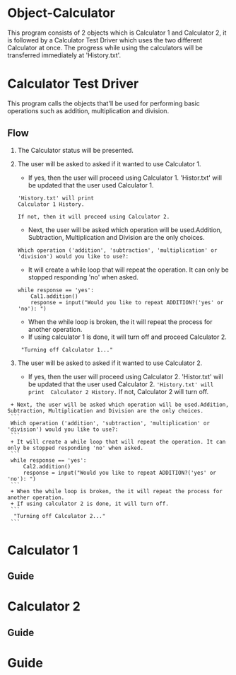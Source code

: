 # Object-Calculator
  This program consists of 2 objects which is Calculator 1 and Calculator 2, it is followed by a Calculator Test Driver which uses the two different Calculator at once. The progress while using the calculators will be transferred immediately at 'History.txt'.

###

# Calculator Test Driver
  This program calls the objects that'll be used for performing basic operations such as addition, multiplication and division. 
  ## Flow
  1. The Calculator status will be presented.
  2. The user will be asked to asked if it wanted to use Calculator 1.
      + If yes, then the user will proceed using Calculator 1. 'Histor.txt' will be updated that the user used Calculator 1. 
     ```
     'History.txt' will print 
     Calculator 1 History.
     ```
         If not, then it will proceed using Calculator 2.
     
     + Next, the user will be asked which operation will be used.Addition, Subtraction, Multiplication and Division are the only choices. 
     ```
     Which operation ('addition', 'subtraction', 'multiplication' or 'division') would you like to use?: 
     ```
     + It will create a while loop that will repeat the operation. It can only be stopped responding 'no' when asked.
     ```
     while response == 'yes':
         Cal1.addition()
         response = input("Would you like to repeat ADDITION?('yes' or 'no'): ") 
     ```
     + When the while loop is broken, the it will repeat the process for another operation.
     + If using calculator 1 is done, it will turn off and proceed Calculator 2.
     ```
      "Turning off Calculator 1..."
     ```
     
   3. The user will be asked to asked if it wanted to use Calculator 2.
      + If yes, then the user will proceed using Calculator 2. 'Histor.txt' will be updated that the user used Calculator 2. 
     ```
     'History.txt' will print 
     Calculator 2 History.
     ```
         If not, Calculator 2 will turn off.
     
     + Next, the user will be asked which operation will be used.Addition, Subtraction, Multiplication and Division are the only choices. 
     ```
     Which operation ('addition', 'subtraction', 'multiplication' or 'division') would you like to use?: 
     ```
     + It will create a while loop that will repeat the operation. It can only be stopped responding 'no' when asked.
     ```
     while response == 'yes':
         Cal2.addition()
         response = input("Would you like to repeat ADDITION?('yes' or 'no'): ") 
     ```
     + When the while loop is broken, the it will repeat the process for another operation.
     + If using calculator 2 is done, it will turn off. 
     ```
      "Turning off Calculator 2..."
     ```
   

###

# Calculator 1
## Guide
###
# Calculator 2
## Guide

### 
# Guide
